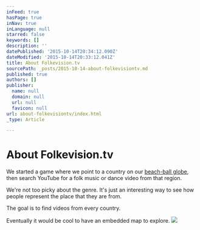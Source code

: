 ```yaml
---
inFeed: true
hasPage: true
inNav: true
inLanguage: null
starred: false
keywords: []
description: ''
datePublished: '2015-10-14T20:34:12.090Z'
dateModified: '2015-10-14T20:33:12.041Z'
title: About Folkevision.tv
sourcePath: _posts/2015-10-14-about-folkevisiontv.md
published: true
authors: []
publisher:
  name: null
  domain: null
  url: null
  favicon: null
url: about-folkevisiontv/index.html
_type: Article

---
```

# About Folkevision.tv

We started a game where we point to a country on our [beach-ball globe][0], then search YouTube for a folk music or dance video from that region.

We're not too picky about the genre. It's just an interesting way to see how people represent the place that they are from.

The goal is to find videos from every country.

Eventually it would be cool to have an embedded map to explore.
![](https://the-grid-user-content.s3-us-west-2.amazonaws.com/bd8c0a90-0151-4275-b9f3-4c2da81e6ecd.jpg)

[0]: http://amzn.com/B002GTVEZS